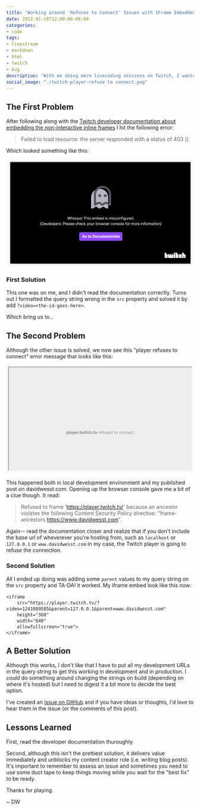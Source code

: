 ```yaml
---
title: "Working around 'Refuses to Connect' Issues with IFrame Embedded Twitch Players"
date: 2022-01-18T12:00:00-06:00
categories:
- code
tags:
- livestream
- markdown
- html
- twitch
- bug
description: "With me doing more livecoding sessions on Twitch, I wanted to embed some clips into my blog posts and hit some weird issues. I managed to get it working and wanted to document the workaround so I don't forget it."
social_image: "./twitch-player-refuse to connect.png"
---
```


## The First Problem
After following along with the [Twitch developer documentation about embedding the non-interactive inline frames][3] I hit the following error:

> Failed to load resource: the server responded with a status of 403 ()

Which looked something like this:

![Twitch embedded iframe stating: Failed to load resource: the server responded with a status of 403][1]

### First Solution

This one was on me, and I didn't read the documentation correctly. Turns out I formatted the query string wrong in the `src` property and solved it by add `?video=<the-id-goes-here>`.

Which bring us to...

## The Second Problem

Although the other issue is solved, we now see this "player refuses to connect" error message that looks like this:

![Twitch embedded iframe stating: player.twitch.tv refused to connect][2]

This happened both in local development environment and my published post on davidwesst.com. Opening up the browser console gave me a bit of a clue though. It read:

> Refused to frame 'https://player.twitch.tv/' because an ancestor violates the following Content Security Policy directive: "frame-ancestors  https://www.davidwesst.com".

Again-- read the documentation closer and realize that if you don't include the base url of wheverever you're hosting from, such as `localhost` or `127.0.0.1` or `www.davidwesst.com` in my case, the Twitch player is going to refuse the connection.

### Second Solution

All I ended up doing was adding some `parent` values to my query string on the `src` property and TA-DA! it worked. My iframe embed look like this now:

```
<iframe
    src="https://player.twitch.tv/?video=1241089585&parent=127.0.0.1&parent=www.davidwesst.com"
    height="360"
    width="640"
    allowfullscreen="true">
</iframe>
```

## A Better Solution
Although this works, I don't like that I have to put all my development URLs in the query string to get this working in development and in production. I _could_ do something around changing the strings on build (depending on where it's hosted) but I need to digest it a bit more to decide the best option.

I've created an [issue on GitHub][4] and if you have ideas or thoughts, I'd love to hear them in the issue (or the comments of this post).

## Lessons Learned

First, read the developer documentation thuroughly. 

Second, although this isn't the prettiest solution, it delivers value immediately and unblocks my content creator role (i.e. writing blog posts). It's important to remember to assess an issue and sometimes you need to use some duct tape to keep things moving while you wait for the "best fix" to be ready.

Thanks for playing.

~ DW


[1]: ./twitch-player-misconfigured.png
[2]: ./twitch-player-refuse-to-connect.png
[3]: https://dev.twitch.tv/docs/embed/video-and-clips#non-interactive-inline-frames-for-live-streams-and-vods
[4]: https://github.com/davidwesst/website/issues/86